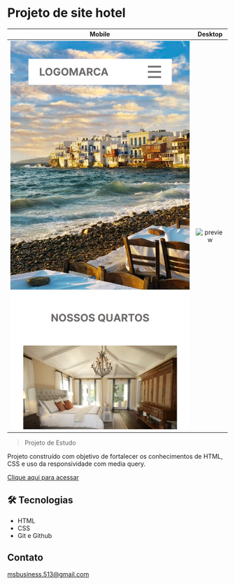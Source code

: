 # Projeto de site hotel

Mobile             |  Desktop
:-------------------------:|:-------------------------:
![preview](./.github/preview-mobile.png)  |  ![preview](./.github/preview-desktop.png)

> Projeto de Estudo

Projeto construído com objetivo de fortalecer os conhecimentos de HTML, CSS e uso da responsividade com media query.

[Clique aqui para acessar](https://matheus-santos01.github.io/Hotel-Site/)

## 🛠️ Tecnologias
- HTML 
- CSS
- Git e Github

## Contato

msbusiness.513@gmail.com
